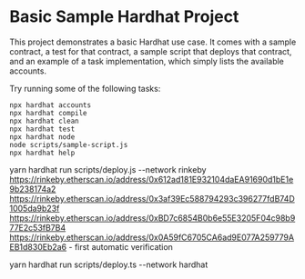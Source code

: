 # Basic Sample Hardhat Project

This project demonstrates a basic Hardhat use case. It comes with a sample contract, a test for that contract, a sample script that deploys that contract, and an example of a task implementation, which simply lists the available accounts.

Try running some of the following tasks:

```shell
npx hardhat accounts
npx hardhat compile
npx hardhat clean
npx hardhat test
npx hardhat node
node scripts/sample-script.js
npx hardhat help
```


yarn hardhat run scripts/deploy.js --network rinkeby
https://rinkeby.etherscan.io/address/0x612ad181E932104daEA91690d1bE1e9b238174a2
https://rinkeby.etherscan.io/address/0x3af39Ec588794293c396277fdB74D1005da9b23f
https://rinkeby.etherscan.io/address/0xBD7c6854B0b6e55E3205F04c98b977E2c53fB7B4
https://rinkeby.etherscan.io/address/0x0A59fC6705CA6ad9E077A259779AEB1d830Eb2a6 - first automatic verification

yarn hardhat run scripts/deploy.ts --network hardhat